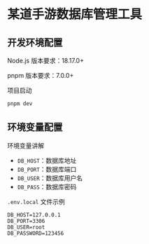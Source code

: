 # 某道手游数据库管理工具

## 开发环境配置

Node.js 版本要求：18.17.0+

pnpm 版本要求：7.0.0+

项目启动

```bash
pnpm dev
```

## 环境变量配置

环境变量讲解

- `DB_HOST`：数据库地址
- `DB_PORT`：数据库端口
- `DB_USER`：数据库用户名
- `DB_PASS`：数据库密码

`.env.local` 文件示例

```env
DB_HOST=127.0.0.1
DB_PORT=3306
DB_USER=root
DB_PASSWORD=123456
```
